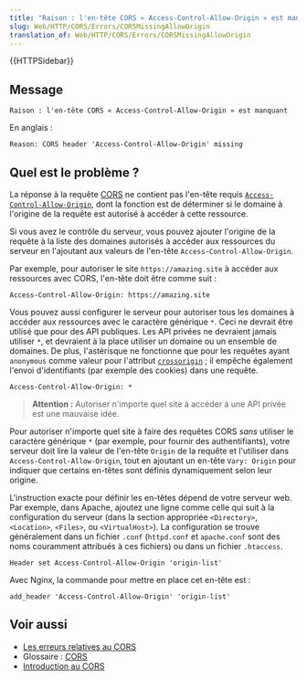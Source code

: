 ```yaml
---
title: "Raison : l'en-tête CORS « Access-Control-Allow-Origin » est manquant"
slug: Web/HTTP/CORS/Errors/CORSMissingAllowOrigin
translation_of: Web/HTTP/CORS/Errors/CORSMissingAllowOrigin
---
```


{{HTTPSidebar}}

## Message

```http
Raison : l'en-tête CORS « Access-Control-Allow-Origin » est manquant
```

En anglais&nbsp;:

```http
Reason: CORS header 'Access-Control-Allow-Origin' missing
```

## Quel est le problème&nbsp;?

La réponse à la requête [CORS](/fr/docs/Glossary/CORS) ne contient pas l'en-tête requis [`Access-Control-Allow-Origin`](/fr/docs/Web/HTTP/Headers/Access-Control-Allow-Origin), dont la fonction est de déterminer si le domaine à l'origine de la requête est autorisé à accéder à cette ressource.

Si vous avez le contrôle du serveur, vous pouvez ajouter l'origine de la requête à la liste des domaines autorisés à accéder aux ressources du serveur en l'ajoutant aux valeurs de l'en-tête `Access-Control-Allow-Origin`.

Par exemple, pour autoriser le site `https://amazing.site` à accéder aux ressources avec CORS, l'en-tête doit être comme suit&nbsp;:

```http
Access-Control-Allow-Origin: https://amazing.site
```

Vous pouvez aussi configurer le serveur pour autoriser tous les domaines à accéder aux ressources avec le caractère générique `*`. Ceci ne devrait être utilisé que pour des API publiques. Les API privées ne devraient jamais utiliser `*`, et devraient à la place utiliser un domaine ou un ensemble de domaines. De plus, l'astérisque ne fonctionne que pour les requêtes ayant `anonymous` comme valeur pour l'attribut [`crossorigin`](/fr/docs/Web/HTML/Attributes/crossorigin)&nbsp;; il empêche également l'envoi d'identifiants (par exemple des cookies) dans une requête.

```http
Access-Control-Allow-Origin: *
```

> **Attention :** Autoriser n'importe quel site à accéder à une API privée est une mauvaise idée.

Pour autoriser n'importe quel site à faire des requêtes CORS _sans_ utiliser le caractère générique `*` (par exemple, pour fournir des authentifiants), votre serveur doit lire la valeur de l'en-tête `Origin` de la requête et l'utiliser dans `Access-Control-Allow-Origin`, tout en ajoutant un en-tête `Vary: Origin` pour indiquer que certains en-têtes sont définis dynamiquement selon leur origine.

L'instruction exacte pour définir les en-têtes dépend de votre serveur web. Par exemple, dans Apache, ajoutez une ligne comme celle qui suit à la configuration du serveur (dans la section appropriée `<Directory>`, `<Location>`, `<Files>`, ou `<VirtualHost>`). La configuration se trouve généralement dans un fichier `.conf` (`httpd.conf` et `apache.conf` sont des noms couramment attribués à ces fichiers) ou dans un fichier `.htaccess`.

```
Header set Access-Control-Allow-Origin 'origin-list'
```

Avec Nginx, la commande pour mettre en place cet en-tête est&nbsp;:

```
add_header 'Access-Control-Allow-Origin' 'origin-list'
```

## Voir aussi

- [Les erreurs relatives au CORS](/fr/docs/Web/HTTP/CORS/Errors)
- Glossaire&nbsp;: [CORS](/fr/docs/Glossary/CORS)
- [Introduction au CORS](/fr/docs/Web/HTTP/CORS)
